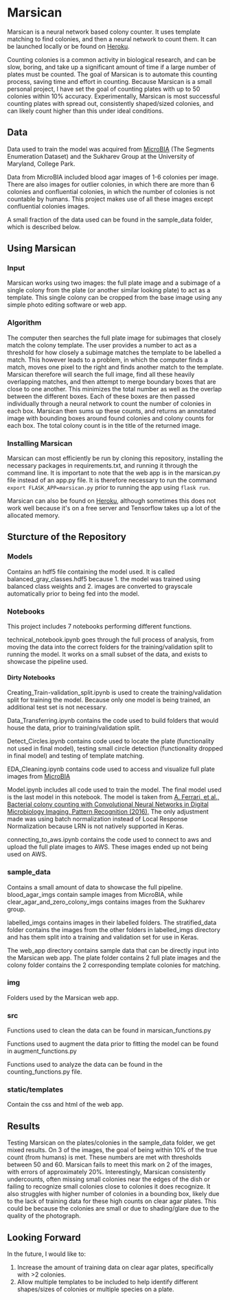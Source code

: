 # Marsican

Marsican is a neural network based colony counter. It uses template matching to find colonies, and then a neural network to count them. It can be launched locally or be found on [Heroku](marsican.herokuapp.com).

Counting colonies is a common activity in biological research, and can be slow, boring, and take up a significant amount of time if a large number of plates must be counted. The goal of Marsican is to automate this counting process, saving time and effort in counting. Because Marsican is a small personal project, I have set the goal of counting plates with up to 50 colonies within 10% accuracy. Experimentally, Marsican is most successful counting plates with spread out, consistently shaped/sized colonies, and can likely count higher than this under ideal conditions.

## Data

Data used to train the model was acquired from [MicroBIA](http://www.microbia.org/index.php/resources) (The Segments Enumeration Dataset) and the Sukharev Group at the University of Maryland, College Park.

Data from MicroBIA included blood agar images of 1-6 colonies per image. There are also images for outlier colonies, in which there are more than 6 colonies and confluential colonies, in which the number of colonies is not countable by humans. This project makes use of all these images except confluential colonies images. 

A small fraction of the data used can be found in the sample_data folder, which is described below.


## Using Marsican

### Input
Marsican works using two images: the full plate image and a subimage of a single colony from the plate (or another similar looking plate) to act as a template. This single colony can be cropped from the base image using any simple photo editing software or web app. 

### Algorithm
The computer then searches the full plate image for subimages that closely match the colony template. The user provides a number to act as a threshold for how closely a subimage matches the template to be labelled a match. This however leads to a problem, in which the computer finds a match, moves one pixel to the right and finds another match to the template. Marsican therefore will search the full image, find all these heavily overlapping matches, and then attempt to merge boundary boxes that are close to one another. This minimizes the total number as well as the overlap between the different boxes. Each of these boxes are then passed individually through a neural network to count the number of colonies in each box. Marsican then sums up these counts, and returns an annotated image with bounding boxes around found colonies and colony counts for each box. The total colony count is in the title of the returned image.

### Installing Marsican

Marsican can most efficiently be run by cloning this repository, installing the necessary packages in requirements.txt, and running it through the command line. It is important to note that the web app is in the marsican.py file instead of an app.py file. It is therefore necessary to run the command `export FLASK_APP=marsican.py` prior to running the app using `flask run`.

Marsican can also be found on [Heroku](marsican.herokuapp.com), although sometimes this does not work well because it's on a free server and Tensorflow takes up a lot of the allocated memory.

## Sturcture of the Repository

### Models

Contains an hdf5 file containing the model used. It is called balanced_gray_classes.hdf5 because 1. the model was trained using balanced class weights and 2. images are converted to grayscale automatically prior to being fed into the model.

### Notebooks
This project includes 7 notebooks performing different functions.

technical_notebook.ipynb goes through the full process of analysis, from moving the data into the correct folders for the training/validation split to running the model. It works on a small subset of the data, and exists to showcase the pipeline used. 

#### Dirty Notebooks

Creating_Train-validation_split.ipynb	is used to create the training/validation split for training the model. Because only one model is being trained, an additional test set is not necessary.

Data_Transferring.ipynb	contains the code used to build folders that would house the data, prior to training/validation split. 

Detect_Circles.ipynb contains code used to locate the plate (functionality not used in final model), testing small circle detection (functionality dropped in final model) and testing of template matching.

EDA_Cleaning.ipynb contains code used to access and visualize full plate images from [MicroBIA](http://www.microbia.org/index.php/resources)

Model.ipynb	includes all code used to train the model. The final model used is the last model in this notebook. The model is taken from [A. Ferrari, et al., Bacterial colony counting with Convolutional Neural Networks in Digital Microbiology Imaging, Pattern Recognition (2016),](https://www.semanticscholar.org/paper/Bacterial-colony-counting-with-Convolutional-Neural-Ferrari-Lombardi/646cc8ef9bc7b41fb6297c45a092b5628d5da5d0) The only adjustment made was using batch normalization instead of Local Response Normalization because LRN is not natively supported in Keras.

connecting_to_aws.ipynb contains the code used to connect to aws and upload the full plate images to AWS. These images ended up not being used on AWS.

### sample_data

Contains a small amount of data to showcase the full pipeline. blood_agar_imgs contain sample images from MicroBIA, while clear_agar_and_zero_colony_imgs contains images from the Sukharev group. 

labelled_imgs contains images in their labelled folders. The stratified_data folder contains the images from the other folders in labelled_imgs directory and has them split into a training and validation set for use in Keras.

The web_app directory contains sample data that can be directly input into the Marsican web app. The plate folder contains 2 full plate images and the colony folder contains the 2 corresponding template colonies for matching.

### img

Folders used by the Marsican web app.

### src
Functions used to clean the data can be found in marsican_functions.py

Functions used to augment the data prior to fitting the model can be found in augment_functions.py

Functions used to analyze the data can be found in the counting_functions.py file.

### static/templates

Contain the css and html of the web app.

## Results

Testing Marsican on the plates/colonies in the sample_data folder, we get mixed results. On 3 of the images, the goal of being within 10% of the true count (from humans) is met. These numbers are met with thresholds between 50 and 60. Marsican fails to meet this mark on 2 of the images, with errors of approximately 20%. Interestingly, Marsican consistently undercounts, often missing small colonies near the edges of the dish or failing to recognize small colonies close to colonies it does recognize. It also struggles with higher number of colonies in a bounding box, likely due to the lack of training data for these high counts on clear agar plates. This could be because the colonies are small or due to shading/glare due to the quality of the photograph. 

## Looking Forward

In the future, I would like to:
1. Increase the amount of training data on clear agar plates, specifically with >2 colonies.
2. Allow multiple templates to be included to help identify different shapes/sizes of colonies or multiple species on a plate. 
